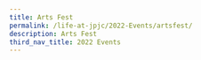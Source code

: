 ```yaml
---
title: Arts Fest
permalink: /life-at-jpjc/2022-Events/artsfest/
description: Arts Fest
third_nav_title: 2022 Events
---
```

